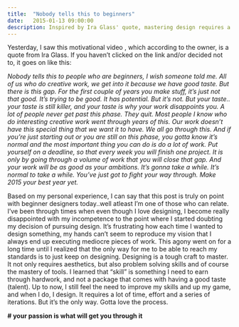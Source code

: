 ```yaml
---
title:  "Nobody tells this to beginners"
date:   2015-01-13 09:00:00
description: Inspired by Ira Glass' quote, mastering design requires a lot of time, effort and a series of iterations. But it’s the only way. Gotta love the process. :)
---
```


Yesterday, I saw this motivational video , which according to the owner, is a quote from Ira Glass. If you haven’t clicked on the link and/or decided not to, it goes on like this:

<em>Nobody tells this to people who are beginners, I wish someone told me. All of us who do creative work, we get into it because we have good taste. But there is this gap. For the first couple of years you make stuff, it’s just not that good. It’s trying to be good. It has potential. But it’s not. But your taste.. your taste is still killer, and your taste is why your work disappoints you. A lot of people never get past this phase. They quit. Most people I know who do interesting creative work went through years of this. Our work doesn’t have this special thing that we want it to have. We all go through this. And if you’re just starting out or you are still on this phase, you gotta know it’s normal and the most important thing you can do is do a lot of work. Put yourself on a deadline, so that every week you will finish one project. It is only by going through a volume of work that you will close that gap. And your work will be as good as your ambitions. It’s gonna take a while. It’s normal to take a while. You’ve just got to fight your way through. Make 2015 your best year yet.</em>

Based on my personal experience, I can say that this post is truly on point with beginner designers today..well atleast I’m one of those who can relate. I’ve been through times when even though I love designing, I become really disappointed with my incompetence to the point where I started doubting my decision of pursuing design. It’s frustrating how each time I wanted to design something, my hands can’t seem to reproduce my vision that I always end up executing mediocre pieces of work. This agony went on for a long time until I realized that the only way for me to be able to reach my standards is to just keep on designing. Designing is a tough craft to master. It not only requires aesthetics, but also problem solving skills and of course the mastery of tools. I learned that “skill” is something I need to earn through hardwork, and not a package that comes with having a good taste (talent). Up to now, I still feel the need to improve my skills and up my game, and when I do, I design. It requires a lot of time, effort and a series of iterations. But it’s the only way. Gotta love the process.

<strong># your passion is what will get you through it</strong>
